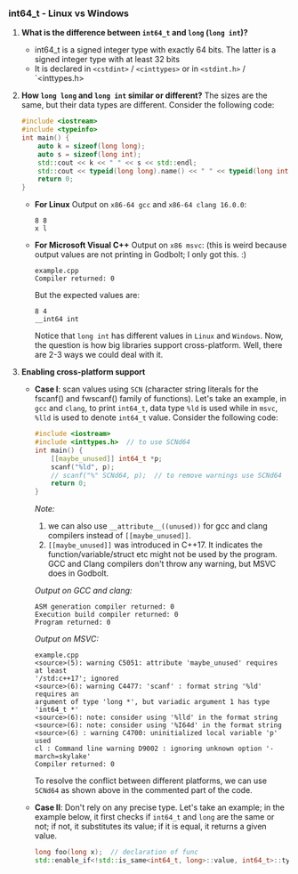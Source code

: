 ### int64_t - Linux vs Windows
1. **What is the difference between `int64_t` and `long` (`long int`)?**
    - int64_t is a signed integer type with exactly 64 bits. The latter is a signed integer type with at least 32 bits
    - It is declared in `<cstdint>` / `<cinttypes>` or in `<stdint.h>` / `<inttypes.h>
2. **How `long long` and `long int` similar or different?**
The sizes are the same, but their data types are different. Consider the following code:
    ```cpp
    #include <iostream>
    #include <typeinfo>
    int main() {
        auto k = sizeof(long long);
        auto s = sizeof(long int);
        std::cout << k << " " << s << std::endl;
        std::cout << typeid(long long).name() << " " << typeid(long int).name();
        return 0;
    }
    ```
    - **For Linux**
Output on `x86-64 gcc` and `x86-64 clang 16.0.0`:
        ```
        8 8
        x l
        ```
    - **For Microsoft Visual C++**
Output on `x86 msvc`: (this is weird because output values are not printing in Godbolt; I only got this. :)
        ```
        example.cpp
        Compiler returned: 0
        ```
        But the expected values are:
        ```
        8 4
        __int64 int
       ```
        Notice that `long int` has different values in `Linux` and `Windows`. Now, the question is how big libraries support cross-platform. Well, there are 2-3 ways we could deal with it.

3. **Enabling cross-platform support**
    - **Case I**: scan values using `SCN` (character string literals for the fscanf() and fwscanf() family of functions).
        Let's take an example, in `gcc` and `clang`, to print `int64_t`, data type `%ld` is used while in `msvc`, `%lld` is used to denote `int64_t` value. Consider the following code:
        ```cpp
        #include <iostream>
        #include <inttypes.h>  // to use SCNd64
        int main() {
            [[maybe_unused]] int64_t *p;
            scanf("%ld", p);
            // scanf("%" SCNd64, p);  // to remove warnings use SCNd64
            return 0;
        }
        ```
        *Note:*
        1. we can also use `__attribute__((unused))` for gcc and clang compilers instead of `[[maybe_unused]]`.
        2. `[[maybe_unused]]` was introduced in C++17. It indicates the function/variable/struct etc might not be used by the program. GCC and Clang compilers don't throw any warning, but MSVC does in Godbolt.
        
       *Output on GCC and clang:*
        ```
        ASM generation compiler returned: 0
        Execution build compiler returned: 0
        Program returned: 0
        ```
        *Output on MSVC:*
        ```
        example.cpp
        <source>(5): warning C5051: attribute 'maybe_unused' requires at least 
        '/std:c++17'; ignored
        <source>(6): warning C4477: 'scanf' : format string '%ld' requires an 
        argument of type 'long *', but variadic argument 1 has type 'int64_t *'
        <source>(6): note: consider using '%lld' in the format string
        <source>(6): note: consider using '%I64d' in the format string
        <source>(6) : warning C4700: uninitialized local variable 'p' used
        cl : Command line warning D9002 : ignoring unknown option '- 
        march=skylake'
        Compiler returned: 0
        ```
        To resolve the conflict between different platforms, we can use `SCNd64` as shown above in the commented part of the code.
    - **Case II**: Don't rely on any precise type.
        Let's take an example; in the example below, it first checks if `int64_t` and `long` are the same or not; if not, it substitutes its value; if it is equal, it returns a given value.
        ```cpp
        long foo(long x);  // declaration of func
        std::enable_if<!std::is_same<int64_t, long>::value, int64_t>::type foo(int64_t);
        ````
